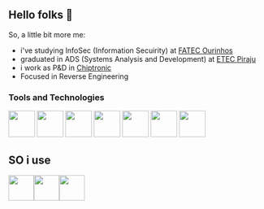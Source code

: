 ## Hello folks 👋
So, a little bit more me:

- i've studying InfoSec (Information Secuirity) at <a href="https://www.fatecourinhos.edu.br/">FATEC Ourinhos<a/>
- graduated in ADS (Systems Analysis and Development) at <a href="https://etecpiraju.cps.sp.gov.br/">ETEC Piraju<a/>
- i work as P&D in <a href="https://github.com/ChiptronicCrypt">Chiptronic<a/>
- Focused in Reverse Engineering

### Tools and Technologies
<img src="https://img.icons8.com/?size=100&id=shQTXiDQiQVR&format=png&color=000000" type="ico" height="52px">    <img src="https://img.icons8.com/?size=100&id=40669&format=png&color=000000" type="ico" height="52px">    <img src="https://github.com/user-attachments/assets/fca6e264-a6ae-4581-90d4-dbf778e6c4c0" type="img" height="52px">    <img src="https://github.com/user-attachments/assets/0df374a3-aae2-44cb-8267-e10167565a07" type="img" height="52px">    <img src="https://github.com/user-attachments/assets/740041bc-a92b-49d2-9793-f56737ecc6b6" type="img" height="52px">    <img src="https://img.icons8.com/?size=100&id=y7WGoWNuIWac&format=png&color=000000" type="ico" height="52px">    <img src="https://github.com/user-attachments/assets/e621e30e-bd71-42a3-b473-d6f40f65a3e4" type="img" height="52px">

## SO i use
<img src="https://img.icons8.com/?size=100&id=108792&format=png&color=000000" type="ico" height="50px"><img src="https://github.com/user-attachments/assets/ef3fe4dd-251e-4755-b6a3-09b9eac684ae" type="ico" height="50px"><img src="https://github.com/user-attachments/assets/0c223d19-1ffb-4313-ab08-a9505d002e74" type="ico" height="50px">
